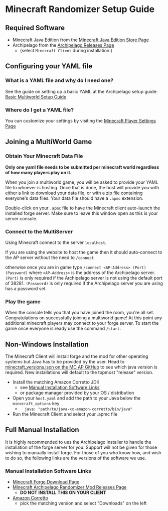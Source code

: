 # Minecraft Randomizer Setup Guide

## Required Software

- Minecraft Java Edition from
  the [Minecraft Java Edition Store Page](https://www.minecraft.net/en-us/store/minecraft-java-edition)
- Archipelago from the [Archipelago Releases Page](https://github.com/ArchipelagoMW/Archipelago/releases)
    - (select `Minecraft Client` during installation.)

## Configuring your YAML file

### What is a YAML file and why do I need one?

See the guide on setting up a basic YAML at the Archipelago setup
guide: [Basic Multiworld Setup Guide](/tutorial/Archipelago/setup/en)

### Where do I get a YAML file?

You can customize your settings by visiting the [Minecraft Player Settings Page](/games/Minecraft/player-settings)

## Joining a MultiWorld Game

### Obtain Your Minecraft Data File

**Only one yaml file needs to be submitted per minecraft world regardless of how many players play on it.**

When you join a multiworld game, you will be asked to provide your YAML file to whoever is hosting. Once that is done,
the host will provide you with either a link to download your data file, or with a zip file containing everyone's data
files. Your data file should have a `.apmc` extension.

Double-click on your `.apmc` file to have the Minecraft client auto-launch the installed forge server. Make sure to
leave this window open as this is your server console.

### Connect to the MultiServer

Using Minecraft connect to the server `localhost`.

If you are using the website to host the game then it should auto-connect to the AP server without the need to `/connect`

otherwise once you are in game type `/connect <AP-Address> (Port) (Password)` where `<AP-Address>` is the address of the
Archipelago server. `(Port)` is only required if the Archipelago server is not using the default port of 38281.
`(Password)` is only required if the Archipelago server you are using has a password set.

### Play the game

When the console tells you that you have joined the room, you're all set. Congratulations on successfully joining a
multiworld game! At this point any additional minecraft players may connect to your forge server. To start the game once
everyone is ready use the command `/start`.

## Non-Windows Installation

The Minecraft Client will install forge and the mod for other operating systems but Java has to be provided by the
user. Head to [minecraft_versions.json on the MC AP GitHub](https://raw.githubusercontent.com/KonoTyran/Minecraft_AP_Randomizer/master/versions/minecraft_versions.json)
to see which java version is required. New installations will default to the topmost "release" version.
- Install the matching Amazon Corretto JDK
    - see [Manual Installation Software Links](#manual-installation-software-links)
    - or package manager provided by your OS / distribution
- Open your `host.yaml` and add the path to your Java below the `minecraft_options` key
    - `  java: "path/to/java-xx-amazon-corretto/bin/java"`
- Run the Minecraft Client and select your .apmc file

## Full Manual Installation

It is highly recommended to ues the Archipelago installer to handle the installation of the forge server for you.
Support will not be given for those wishing to manually install forge. For those of you who know how, and wish to do so,
the following links are the versions of the software we use.

### Manual Installation Software Links

- [Minecraft Forge Download Page](https://files.minecraftforge.net/net/minecraftforge/forge/)
- [Minecraft Archipelago Randomizer Mod Releases Page](https://github.com/KonoTyran/Minecraft_AP_Randomizer/releases)
    - **DO NOT INSTALL THIS ON YOUR CLIENT**
- [Amazon Corretto](https://docs.aws.amazon.com/corretto/)
    - pick the matching version and select "Downloads" on the left


